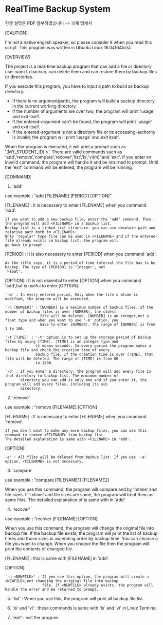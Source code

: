 # RealTime Backup System

한글 설명은 PDF 첨부하였습니다 -> 과제 명세서

[CAUTION]

I'm not a native english speaker, so please consider it when you read this script.
This program was written in Ubuntu Linux 18.04(64bits).

[OVERVIEW]

The project is a real-time backup program that can add a file or directory user want to backup, can delete them and can restore them by backup files or directories.

If you execute this program, you have to input a path to build as backup directory.
  - If there is no argument(path), the program will build a backup directory in the current working directory.
  - If the number of arguments are over two, the program will print 'usage' and exit itself.
  - If the entered-argument can't be found, the program will print 'usage' and exit itself.
  - If the entered-argument is not a directory file or its accessing-authority is invalid, the program will print 'usage' and     exit itself. 
  
When the program is executed, it will print a prompt such as '[MY_STUDENT_ID] >'. 
There are valid commands such as 'add','remove','compare','recover','list','ls','vi(m)',and 'exit'. 
If you enter an invalid command, the program will handle it and be returned to prompt.
Until the 'exit' command will be entered, the program will be running.

[COMMAND]

1. 'add'
  
  use example : "add [FILENAME] [PERIOD] [OPTION]"
  
  [FILENAME] : It is necessary to enter [FILENAME] when you command 'add'.
  
    If you want to add a new backup file, enter the 'add' command. Then, the program will add <FILENAME> in a backup list.
    Backup list is a linked list structure. you can use absolute path and relative path both in <FILENAME>.
    Only 'regular' type file can be used in <FILENAME> and if the entered-file already exists in backup list, the program will
    go back to prompt.
    
  [PERIOD] : It is also necessary to enter [PERIOD] when you command 'add'.
  
    As the title says, it is a period of time interval the file has to be backup. The type of [PERIOD] is 'Integer', not    
    'Float'. 
    
  [OPTION] : It is not essential to enter [OPTION] when you command 'add',but is useful to enter [OPTION].
  
    '-m' : In every entered period, Only when the file's mtime is modified, the program will be executed.
    
    '-n [NUMBER]' : [NUMBER] is a maximum number of backup files. If the number of backup files is over [NUMBER], the oldest 
                    file will be deleted. [NUMBER] is an integer,not a float type and when you want to use '-n' option, you
                    have to enter [NUMBER]. The range of [NUMBER] is from 1 to 100.
    
    '-t [TIME]' : '-t' option is to set up the storage period of backup files by using [TIME]. [TIME] is an integer type and 
                  it means seconds. In every period the program makes a backup file and check the creation time of every      
                  backup file. If the creation time is over [TIME], that file will be deleted. The range of [TIME] is from 60 
                  to 1200.
    
    '-d' : If you enter a directory, the program will add every file in that directory to backup list. The maximum number of
           directory you can add is only one and if you enter it, the program will add every files, including its sub 
           directory.
    
2. 'remove'

  use example : "remove [FILENAME] [OPTION]
  
  [FILENAME] : It is necessary to enter [FILENAME] when you command 'remove'.
  
    If you don't want to make any more backup files, you can use this command to remove <FILENAME> from backup list.
    The detailed explanation is same with <FILENAME> in 'add'.
    
  [OPTION]
  
    -a' : All files will be deleted from backup list. If you use '-a' option, <FILENAME> is not necessary.

3. 'compare'

  use example : "compare [FILENAME1] [FILENAME2]
  
  When you use this command, the program will compare <FILENAME1> and <FILENAME2> by 'mtime' and file sizes.
  If 'mtime' and file sizes are same, the program will treat them as same files. The detailed explanation of <FILENAME> is 
  same with <FILENAME> in 'add'.

4. 'recover'

  use example : "recover [FILENAME] [OPTION]
  
  When you use this command, the program will change the original file into backup file. If the backup file exists,
  the program will print the list of backup times and those sizes in ascending order by backup time.
  You can choose a file you want to change. When you choose the file then the program will print the contents of changed file.
  
  [FILENAME] : this is same with [FILENAME] in 'add'.
  
  [OPTION]
  
    '-n <NEWFILE>' : If you use this option, the program will create a <NEWFILE>,not changing the original file into backup
                     file. If <NEWFILE> already exists, the program will handle the error and be returned to prompt.

5. 'list' : When you use this, the program will print all backup file list.

6. 'ls' and 'vi' : these commands is same with 'ls' and 'vi' in Linux Terminal.

7. 'exit' : exit the program
